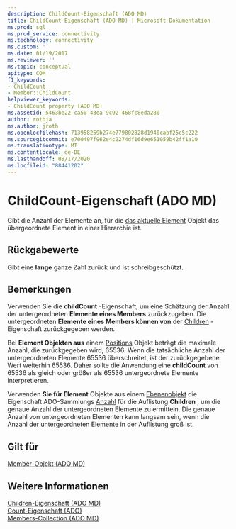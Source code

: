```yaml
---
description: ChildCount-Eigenschaft (ADO MD)
title: ChildCount-Eigenschaft (ADO MD) | Microsoft-Dokumentation
ms.prod: sql
ms.prod_service: connectivity
ms.technology: connectivity
ms.custom: ''
ms.date: 01/19/2017
ms.reviewer: ''
ms.topic: conceptual
apitype: COM
f1_keywords:
- ChildCount
- Member::ChildCount
helpviewer_keywords:
- ChildCount property [ADO MD]
ms.assetid: 5463be22-ca50-43ea-9c92-468fc8eda280
author: rothja
ms.author: jroth
ms.openlocfilehash: 713958259b274e779802828d1940cabf25c5c222
ms.sourcegitcommit: e700497f962e4c2274df16d9e651059b42ff1a10
ms.translationtype: MT
ms.contentlocale: de-DE
ms.lasthandoff: 08/17/2020
ms.locfileid: "88441202"
---
```

# <a name="childcount-property-ado-md"></a>ChildCount-Eigenschaft (ADO MD)
Gibt die Anzahl der Elemente an, für die [das aktuelle Element](../../../ado/reference/ado-md-api/member-object-ado-md.md) Objekt das übergeordnete Element in einer Hierarchie ist.  
  
## <a name="return-values"></a>Rückgabewerte  
 Gibt eine **lange** ganze Zahl zurück und ist schreibgeschützt.  
  
## <a name="remarks"></a>Bemerkungen  
 Verwenden Sie die **childCount** -Eigenschaft, um eine Schätzung der Anzahl der untergeordneten **Elemente eines Members** zurückzugeben. Die untergeordneten **Elemente eines Members können von** der [Children](../../../ado/reference/ado-md-api/children-property-ado-md.md) -Eigenschaft zurückgegeben werden.  
  
 Bei **Element Objekten aus** einem [Positions](../../../ado/reference/ado-md-api/position-object-ado-md.md) Objekt beträgt die maximale Anzahl, die zurückgegeben wird, 65536. Wenn die tatsächliche Anzahl der untergeordneten Elemente 65536 überschreitet, ist der zurückgegebene Wert weiterhin 65536. Daher sollte die Anwendung eine **childCount** von 65536 als gleich oder größer als 65536 untergeordnete Elemente interpretieren.  
  
 Verwenden **Sie für Element** Objekte aus einem [Ebenenobjekt](../../../ado/reference/ado-md-api/level-object-ado-md.md) die Eigenschaft ADO-Sammlungs [Anzahl](../../../ado/reference/ado-api/count-property-ado.md) für die Auflistung **Children** , um die genaue Anzahl der untergeordneten Elemente zu ermitteln. Die genaue Anzahl von untergeordneten Elementen kann langsam sein, wenn die Anzahl der untergeordneten Elemente in der Auflistung groß ist.  
  
## <a name="applies-to"></a>Gilt für  
 [Member-Objekt (ADO MD)](../../../ado/reference/ado-md-api/member-object-ado-md.md)  
  
## <a name="see-also"></a>Weitere Informationen  
 [Children-Eigenschaft (ADO MD)](../../../ado/reference/ado-md-api/children-property-ado-md.md)   
 [Count-Eigenschaft (ADO)](../../../ado/reference/ado-api/count-property-ado.md)   
 [Members-Collection (ADO MD)](../../../ado/reference/ado-md-api/members-collection-ado-md.md)
